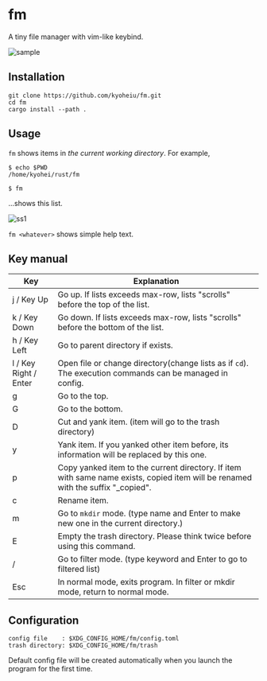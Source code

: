 # fm

A tiny file manager with vim-like keybind.

![sample](https://github.com/kyoheiu/fm/blob/main/screenshots/sample.gif)

## Installation

```
git clone https://github.com/kyoheiu/fm.git
cd fm
cargo install --path .
```

## Usage

`fm` shows items in _the current working directory_. For example,

```
$ echo $PWD
/home/kyohei/rust/fm

$ fm
```

...shows this list.

![ss1](https://github.com/kyoheiu/fm/blob/main/screenshots/1.jpg)

`fm <whatever>` shows simple help text.

## Key manual

| Key                   | Explanation                                                                                                                       |
| --------------------- | --------------------------------------------------------------------------------------------------------------------------------- |
| j / Key Up            | Go up. If lists exceeds max-row, lists "scrolls" before the top of the list.                                                      |
| k / Key Down          | Go down. If lists exceeds max-row, lists "scrolls" before the bottom of the list.                                                 |
| h / Key Left          | Go to parent directory if exists.                                                                                                 |
| l / Key Right / Enter | Open file or change directory(change lists as if `cd`). The execution commands can be managed in config.                          |
| g                     | Go to the top.                                                                                                                    |
| G                     | Go to the bottom.                                                                                                                 |
| D                     | Cut and yank item. (item will go to the trash directory)                                                                          |
| y                     | Yank item. If you yanked other item before, its information will be replaced by this one.                                         |
| p                     | Copy yanked item to the current directory. If item with same name exists, copied item will be renamed with the suffix "\_copied". |
| c                     | Rename item.                                                                                                                      |
| m                     | Go to `mkdir` mode. (type name and Enter to make new one in the current directory.)                                               |
| E                     | Empty the trash directory. Please think twice before using this command.                                                          |
| /                     | Go to filter mode. (type keyword and Enter to go to filtered list)                                                                |
| Esc                   | In normal mode, exits program. In filter or mkdir mode, return to normal mode.                                                    |

## Configuration

```
config file    : $XDG_CONFIG_HOME/fm/config.toml
trash directory: $XDG_CONFIG_HOME/fm/trash
```

Default config file will be created automatically when you launch the program for the first time.
